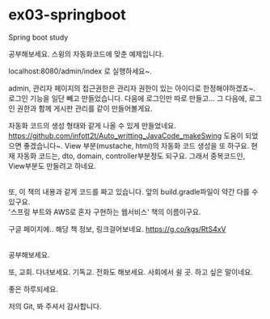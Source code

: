 # ex03-springboot
Spring boot study

공부해보세요. 스윙의 자동화코드에 맞춘 예제입니다.


localhost:8080/admin/index 로 실행하세요~.

admin, 관리자 페이지의 접근권한은 관리자 권한이 있는 아이디로 한정해야하겠죠~.
로그인 기능을 일단 빼고 만들었습니다. 다음에 로그인만 따로 만들고...
그 다음에, 로그인 권한과 함께 게시판 관리를 같이 만들어볼게요.


자동화 코드의 생성 형태와 같게 나올 수 있게 만들었네요.
https://github.com/infott2t/Auto_writting_JavaCode_makeSwing
도움이 되었으면 좋겠습니다~.
View 부분(mustache, html)의 자동화 코드 생성을 또 하구요. 현재 자동화 코드는, dto, domain, controller부분정도 되구요. 그래서 중복코드인, View부분도 만들려고 하네요.

<br/>
또, 이 책의 내용과 같게 코드를 짜고 있습니다. 앞의 build.gradle파일이 약간 다를 수 있구요.
<br/>
'스프링 부트와 AWS로 혼자 구현하는 웹서비스' 책의 이름이구요. 

구글 페이지에.. 해당 책 정보, 링크걸어보네요. https://g.co/kgs/RtS4xV 

<br/>
공부해보세요.
<br/>



또, 교회. 다녀보세요. 기독교. 전화도 해보세요. 사회에서 쉴 곳. 하고 싶은 말이네요.


좋은 하루되세요.


저의 Git, 봐 주셔서 감사합니다.

